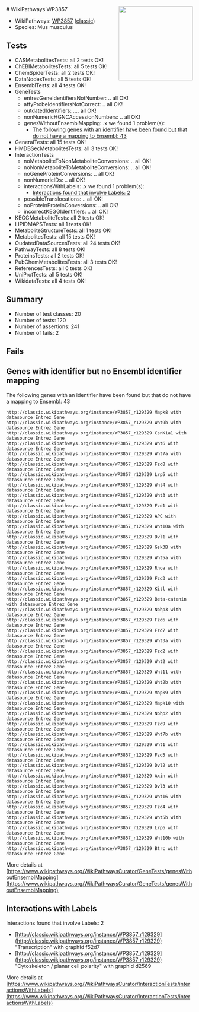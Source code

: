 <img style="float: right; width: 200px" src="https://upload.wikimedia.org/wikipedia/commons/thumb/8/83/Wplogo_with_text_500.png/640px-Wplogo_with_text_500.png" />
# WikiPathways WP3857

* WikiPathways: [WP3857](https://wikipathways.org/pathways/WP3857) ([classic](https://classic.wikipathways.org/instance/WP3857))
* Species: Mus musculus
## Tests
* CASMetabolitesTests: all 2 tests OK!
* ChEBIMetabolitesTests: all 5 tests OK!
* ChemSpiderTests: all 2 tests OK!
* DataNodesTests: all 5 tests OK!
* EnsemblTests: all 4 tests OK!
* GeneTests
    * entrezGeneIdentifiersNotNumber: .. all OK!
    * affyProbeIdentifiersNotCorrect: .. all OK!
    * outdatedIdentifiers: .... all OK!
    * nonNumericHGNCAccessionNumbers: .. all OK!
    * genesWithoutEnsemblMapping: .x we found 1 problem(s):
        * [The following genes with an identifier have been found but that do not have a mapping to Ensembl: 43](#c4e5436d)
* GeneralTests: all 15 tests OK!
* HMDBSecMetabolitesTests: all 3 tests OK!
* InteractionTests
    * noMetaboliteToNonMetaboliteConversions: .. all OK!
    * noNonMetaboliteToMetaboliteConversions: .. all OK!
    * noGeneProteinConversions: .. all OK!
    * nonNumericIDs: .. all OK!
    * interactionsWithLabels: .x we found 1 problem(s):
        * [Interactions found that involve Labels: 2](#630d2679)
    * possibleTranslocations: .. all OK!
    * noProteinProteinConversions: .. all OK!
    * incorrectKEGGIdentifiers: .. all OK!
* KEGGMetaboliteTests: all 2 tests OK!
* LIPIDMAPSTests: all 1 tests OK!
* MetaboliteStructureTests: all 1 tests OK!
* MetabolitesTests: all 15 tests OK!
* OudatedDataSourcesTests: all 24 tests OK!
* PathwayTests: all 8 tests OK!
* ProteinsTests: all 2 tests OK!
* PubChemMetabolitesTests: all 3 tests OK!
* ReferencesTests: all 6 tests OK!
* UniProtTests: all 5 tests OK!
* WikidataTests: all 4 tests OK!


## Summary

* Number of test classes: 20
* Number of tests: 120
* Number of assertions: 241
* Number of fails: 2

## Fails

<a name="c4e5436d" />

## Genes with identifier but no Ensembl identifier mapping

The following genes with an identifier have been found but that do not have a mapping to Ensembl: 43
```
http://classic.wikipathways.org/instance/WP3857_r129329 Mapk8 with datasource Entrez Gene
http://classic.wikipathways.org/instance/WP3857_r129329 Wnt9b with datasource Entrez Gene
http://classic.wikipathways.org/instance/WP3857_r129329 CsnK1a1 with datasource Entrez Gene
http://classic.wikipathways.org/instance/WP3857_r129329 Wnt6 with datasource Entrez Gene
http://classic.wikipathways.org/instance/WP3857_r129329 Wnt7a with datasource Entrez Gene
http://classic.wikipathways.org/instance/WP3857_r129329 Fzd8 with datasource Entrez Gene
http://classic.wikipathways.org/instance/WP3857_r129329 Lrp5 with datasource Entrez Gene
http://classic.wikipathways.org/instance/WP3857_r129329 Wnt4 with datasource Entrez Gene
http://classic.wikipathways.org/instance/WP3857_r129329 Wnt3 with datasource Entrez Gene
http://classic.wikipathways.org/instance/WP3857_r129329 Fzd1 with datasource Entrez Gene
http://classic.wikipathways.org/instance/WP3857_r129329 APC with datasource Entrez Gene
http://classic.wikipathways.org/instance/WP3857_r129329 Wnt10a with datasource Entrez Gene
http://classic.wikipathways.org/instance/WP3857_r129329 Dvl1 with datasource Entrez Gene
http://classic.wikipathways.org/instance/WP3857_r129329 Gsk3B with datasource Entrez Gene
http://classic.wikipathways.org/instance/WP3857_r129329 Wnt5a with datasource Entrez Gene
http://classic.wikipathways.org/instance/WP3857_r129329 Rhoa with datasource Entrez Gene
http://classic.wikipathways.org/instance/WP3857_r129329 Fzd3 with datasource Entrez Gene
http://classic.wikipathways.org/instance/WP3857_r129329 Kitl with datasource Entrez Gene
http://classic.wikipathways.org/instance/WP3857_r129329 Beta-catenin with datasource Entrez Gene
http://classic.wikipathways.org/instance/WP3857_r129329 Nphp3 with datasource Entrez Gene
http://classic.wikipathways.org/instance/WP3857_r129329 Fzd6 with datasource Entrez Gene
http://classic.wikipathways.org/instance/WP3857_r129329 Fzd7 with datasource Entrez Gene
http://classic.wikipathways.org/instance/WP3857_r129329 Wnt3a with datasource Entrez Gene
http://classic.wikipathways.org/instance/WP3857_r129329 Fzd2 with datasource Entrez Gene
http://classic.wikipathways.org/instance/WP3857_r129329 Wnt2 with datasource Entrez Gene
http://classic.wikipathways.org/instance/WP3857_r129329 Wnt11 with datasource Entrez Gene
http://classic.wikipathways.org/instance/WP3857_r129329 Wnt2b with datasource Entrez Gene
http://classic.wikipathways.org/instance/WP3857_r129329 Mapk9 with datasource Entrez Gene
http://classic.wikipathways.org/instance/WP3857_r129329 Mapk10 with datasource Entrez Gene
http://classic.wikipathways.org/instance/WP3857_r129329 Nphp2 with datasource Entrez Gene
http://classic.wikipathways.org/instance/WP3857_r129329 Fzd9 with datasource Entrez Gene
http://classic.wikipathways.org/instance/WP3857_r129329 Wnt7b with datasource Entrez Gene
http://classic.wikipathways.org/instance/WP3857_r129329 Wnt1 with datasource Entrez Gene
http://classic.wikipathways.org/instance/WP3857_r129329 Fzd5 with datasource Entrez Gene
http://classic.wikipathways.org/instance/WP3857_r129329 Dvl2 with datasource Entrez Gene
http://classic.wikipathways.org/instance/WP3857_r129329 Axin with datasource Entrez Gene
http://classic.wikipathways.org/instance/WP3857_r129329 Dvl3 with datasource Entrez Gene
http://classic.wikipathways.org/instance/WP3857_r129329 Wnt16 with datasource Entrez Gene
http://classic.wikipathways.org/instance/WP3857_r129329 Fzd4 with datasource Entrez Gene
http://classic.wikipathways.org/instance/WP3857_r129329 Wnt5b with datasource Entrez Gene
http://classic.wikipathways.org/instance/WP3857_r129329 Lrp6 with datasource Entrez Gene
http://classic.wikipathways.org/instance/WP3857_r129329 Wnt10b with datasource Entrez Gene
http://classic.wikipathways.org/instance/WP3857_r129329 Btrc with datasource Entrez Gene
```

More details at [https://www.wikipathways.org/WikiPathwaysCurator/GeneTests/genesWithoutEnsemblMapping](https://www.wikipathways.org/WikiPathwaysCurator/GeneTests/genesWithoutEnsemblMapping)

<a name="630d2679" />

## Interactions with Labels

Interactions found that involve Labels: 2

* [http://classic.wikipathways.org/instance/WP3857_r129329](http://classic.wikipathways.org/instance/WP3857_r129329) "Transcription" with graphId f52d7
* [http://classic.wikipathways.org/instance/WP3857_r129329](http://classic.wikipathways.org/instance/WP3857_r129329) "Cytoskeleton / planar cell polarity" with graphId d2569


More details at [https://www.wikipathways.org/WikiPathwaysCurator/InteractionTests/interactionsWithLabels](https://www.wikipathways.org/WikiPathwaysCurator/InteractionTests/interactionsWithLabels)

